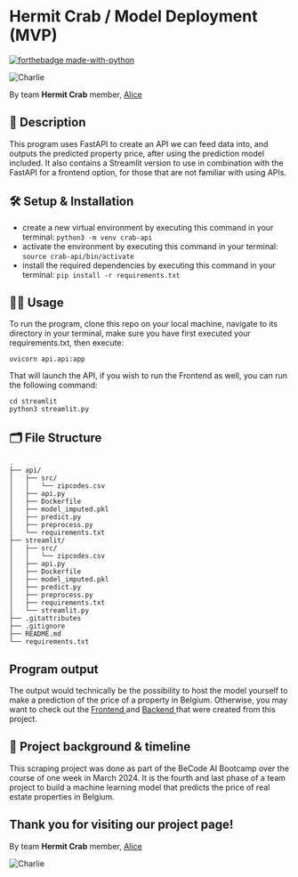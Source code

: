 # Hermit Crab / Model Deployment (MVP)

[![forthebadge made-with-python](https://ForTheBadge.com/images/badges/made-with-python.svg)](https://www.python.org/)

![Charlie](https://cdn.discordapp.com/attachments/1209053035783913502/1214893521212018758/Charlie_100.png?ex=66167443&is=6603ff43&hm=ffa00a8503d1d0990689c5a027e7f6eecfa360c1da4b86534789054696740159&)

By team **Hermit Crab** member, [Alice](https://www.linkedin.com/in/alice-edcm/)

## 📖 Description

This program uses FastAPI to create an API we can feed data into, and outputs the predicted property price, after using the prediction model included.
It also contains a Streamlit version to use in combination with the FastAPI for a frontend option, for those that are not familiar with using APIs.

## 🛠️ Setup & Installation

- create a new virtual environment by executing this command in your terminal:
  `python3 -m venv crab-api`
- activate the environment by executing this command in your terminal:
  `source crab-api/bin/activate`
- install the required dependencies by executing this command in your terminal:
  `pip install -r requirements.txt`

## 👩‍💻 Usage

To run the program, clone this repo on your local machine, navigate to its directory in your terminal, make sure you have first executed your requirements.txt, then execute:

```
uvicorn api.api:app
```

That will launch the API, if you wish to run the Frontend as well, you can run the following command:

```
cd streamlit
python3 streamlit.py
```

## 🗂️ File Structure

```
.
├── api/
│   ├── src/
│   │   └── zipcodes.csv
│   ├── api.py
│   ├── Dockerfile
│   ├── model_imputed.pkl
│   ├── predict.py
│   ├── preprocess.py
│   └── requirements.txt
├── streamlit/
│   ├── src/
│   │   └── zipcodes.csv
│   ├── api.py
│   ├── Dockerfile
│   ├── model_imputed.pkl
│   ├── predict.py
│   ├── preprocess.py
│   ├── requirements.txt
│   └── streamlit.py
├── .gitattributes
├── .gitignore
├── README.md
└── requirements.txt
```

## Program output

The output would technically be the possibility to host the model yourself to make a prediction of the price of a property in Belgium.
Otherwise, you may want to check out the [Frontend ](https://immo-eliza-hermitcrab-deployment.onrender.com/)and [Backend ](https://price-prediction-model-2.onrender.com)that were created from this project.

## 📂 Project background & timeline

This scraping project was done as part of the BeCode AI Bootcamp over the course of one week in March 2024.
It is the fourth and last phase of a team project to build a machine learning model that predicts the price of real estate properties in Belgium.

## Thank you for visiting our project page!

By team **Hermit Crab** member, [Alice](https://www.linkedin.com/in/alice-edcm/)

![Charlie](https://cdn.discordapp.com/attachments/1209053035783913502/1214893521212018758/Charlie_100.png?ex=66167443&is=6603ff43&hm=ffa00a8503d1d0990689c5a027e7f6eecfa360c1da4b86534789054696740159&)
